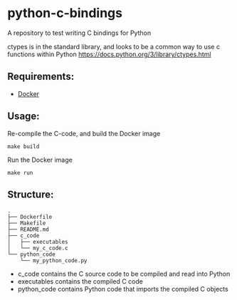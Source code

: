 # python-c-bindings
A repository to test writing C bindings for Python

ctypes is in the standard library, and looks to be a common way to use c functions within Python https://docs.python.org/3/library/ctypes.html

## Requirements:
- [Docker](https://docs.docker.com/get-docker/)

## Usage:

Re-compile the C-code, and build the Docker image
```
make build
```

Run the Docker image
```
make run
```

## Structure:
```
.
├── Dockerfile
├── Makefile
├── README.md
├── c_code
│   ├── executables
│   └── my_c_code.c
└── python_code
    └── my_python_code.py
```
- c_code contains the C source code to be compiled and read into Python
- executables contains the compiled C code
- python_code contains Python code that imports the compiled C objects
